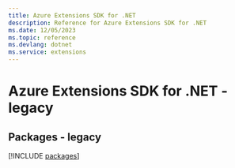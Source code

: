 ```yaml
---
title: Azure Extensions SDK for .NET
description: Reference for Azure Extensions SDK for .NET
ms.date: 12/05/2023
ms.topic: reference
ms.devlang: dotnet
ms.service: extensions
---
```

# Azure Extensions SDK for .NET - legacy
## Packages - legacy
[!INCLUDE [packages](extensions-index.md)]
